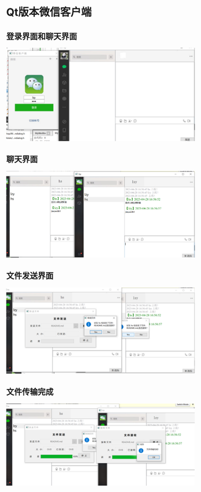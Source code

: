 # Qt版本微信客户端
## 登录界面和聊天界面
![](https://github.com/lzyssg/photos/blob/master/test%5C20230425033951.png)
## 聊天界面
![](https://github.com/lzyssg/photos/blob/master/test%5C20230428165742.png)
## 文件发送界面
![](https://github.com/lzyssg/photos/blob/master/test%5C20230428165825.png)
## 文件传输完成
![](https://github.com/lzyssg/photos/blob/master/test%5C20230428165859.png)
